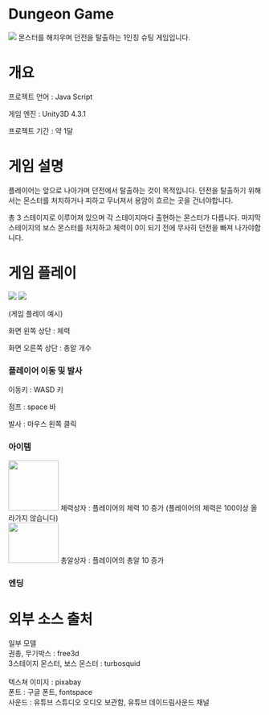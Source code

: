 # Dungeon Game
<img src = 'https://github.com/LeeHayoung0807/Dungeon-Game/assets/73875317/1dddbaff-0fa5-4d6f-957d-827a5eeb312c'>
몬스터를 해치우며 던전을 탈출하는 1인칭 슈팅 게임입니다.

# 개요
프로젝트 언어 : Java Script  

게임 엔진 : Unity3D 4.3.1  

프로젝트 기간 : 약 1달  

# 게임 설명
플레이어는 앞으로 나아가며 던전에서 탈출하는 것이 목적입니다. 던전을 탈출하기 위해서는 몬스터를 처치하거나 피하고 무너져서 용암이 흐르는 곳을 건너야합니다.  

총 3 스테이지로 이루어져 있으며 각 스테이지마다 출현하는 몬스터가 다릅니다. 마지막 스테이지의 보스 몬스터를 처치하고 체력이 0이 되기 전에 무사히 던전을 빠져 나가야합니다.  

# 게임 플레이
<img src = 'https://github.com/LeeHayoung0807/Dungeon-Game/assets/73875317/9f256907-679d-4413-b9e4-4540fe77d7b3'>
<img src = 'https://github.com/LeeHayoung0807/Dungeon-Game/assets/73875317/7ef2aeac-847c-4fcb-bd36-5878a3ca081c'>  

(게임 플레이 예시)  

화면 왼쪽 상단 : 체력  

화면 오른쪽 상단 : 총알 개수  

  ### 플레이어 이동 및 발사  
  
  이동키 :  WASD 키  
  
  점프 : space 바  
  
  발사 : 마우스 왼쪽 클릭  

  ### 아이템  
  
  <img src = 'https://github.com/LeeHayoung0807/Dungeon-Game/assets/73875317/3cf5799d-bbd3-40fe-b52e-7a35c7991911' width = 100 height = 100>
  체력상자 : 플레이어의 체력 10 증가 (플레이어의 체력은 100이상 올라가지 않습니다)</br>

  <img src = 'https://github.com/LeeHayoung0807/Dungeon-Game/assets/73875317/b33afd1c-3368-4f96-87bb-0a6ef5087609' width = 100 height = 80>
  총알상자 : 플레이어의 총알 10 증가</br>

  ### 엔딩
  

# 외부 소스 출처
일부 모델</br>
권총, 무기박스 : free3d</br>
3스테이지 몬스터, 보스 몬스터 : turbosquid</br>
</br>
텍스쳐 이미지 : pixabay</br>
폰트 : 구글 폰트, fontspace</br>
사운드 : 유튜브 스튜디오 오디오 보관함, 유튜브 데이드림사운드 채널

